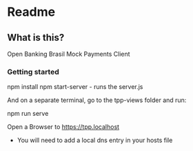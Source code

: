 # Readme

## What is this?

Open Banking Brasil Mock Payments Client

### Getting started

npm install
npm start-server - runs the server.js

And on a separate terminal, go to the tpp-views folder and run:

npm run serve

Open a Browser to <https://tpp.localhost>

- You will need to add a local dns entry in your hosts file
